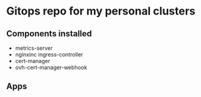 # Gitops repo for my personal clusters

## Components installed

* metrics-server
* nginxinc ingress-controller
* cert-manager
* ovh-cert-manager-webhook

## Apps
